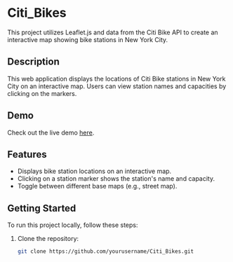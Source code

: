 # Citi_Bikes

This project utilizes Leaflet.js and data from the Citi Bike API to create an interactive map showing bike stations in New York City.

## Description

This web application displays the locations of Citi Bike stations in New York City on an interactive map. Users can view station names and capacities by clicking on the markers.

## Demo

Check out the live demo [here](https://kasheshjaiin.github.io/Citi_Bike/).

## Features

- Displays bike station locations on an interactive map.
- Clicking on a station marker shows the station's name and capacity.
- Toggle between different base maps (e.g., street map).

## Getting Started

To run this project locally, follow these steps:

1. Clone the repository:

   ```bash
   git clone https://github.com/yourusername/Citi_Bikes.git
